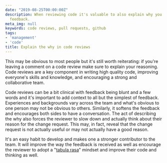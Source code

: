 ```yaml
---
date: "2019-08-25T00:00:00Z"
description: When reviewing code it's valuable to also explain why you're giving that
  feedback.
meta_img: null
keywords: code reviews, pull requests, github
tags:
- 'management'
- 'code'
title: Explain the why in code reviews
---
```


This may be obvious to most people but it's still worth reiterating: if you're leaving a comment on a code review make sure to explain your reasoning. Code reviews are a key component in writing high quality code, improving everyone's skills and knowledge, and encouraging a strong and collaborative team.

Code reviews can be a bit clinical with feedback being blunt and a few words and it's important to add context to all but the simplest of feedback. Experiences and backgrounds vary across the team and what's obvious to one person may not be obvious to others. Similarly, it softens the feedback and encourages both sides to have a conversation. The act of describing the why also forces the reviewer to slow down and actually think about their reason for the change request. This may, in fact, reveal that the change request is not actually useful or may not actually have a good reason.

It's an easy habit to develop and makes one a stronger contributor to the team. It will improve the way the feedback is received as well as encourage the reviewer to adopt a "[tabula rasa](https://en.wikipedia.org/wiki/Tabula_rasa)" mindset and improve their code and thinking as well.
